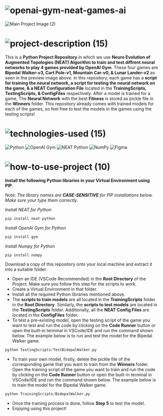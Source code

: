 <!-- Project Name -->
# ![openai-gym-neat-games-ai](https://user-images.githubusercontent.com/95453430/164316726-ccdf6cd1-9477-4fa5-8a4f-46bb593f051e.svg)

<!-- Project Images -->

![Main Project Image (2)](https://user-images.githubusercontent.com/95453430/164322954-8513aab6-77b2-4de0-95e0-83e1bac98302.png)

<!-- Project Description -->
# ![project-description (15)](https://user-images.githubusercontent.com/95453430/164316736-e7d901d6-8fbc-4fca-9d62-2d3124986ff5.svg)

This is a **Python Project Repository** in which we use **Neuro Evolution of Augmented Topologies (NEAT) Algorithm to train and test diffrent neural networks to play 4 games provided by OpenAI Gym**. These four games are **Bipedal Walker-v3, Cart Pole-v1, Mountain Car-v0, & Lunar Lander-v2** as seen in the preview image above. In this repository, each game has a **script for training the neural network, a script for testing the neural network on the game, & a NEAT Configuration File** located in the **TrainingScripts, TestingScripts, & ConfigFiles** respectively. After a model is trained for a game, The **Neural Network** with the best **Fitness** is stored as pickle file in the **Winners** folder. This repository already comes with trained models for each of the games, so feel free to test the models in the games using the testing scripts!

<!-- Project Tech-Stack -->
# ![technologies-used (15)](https://user-images.githubusercontent.com/95453430/164316742-1e6675db-1d60-42f2-b566-abed44c9aae8.svg)

![Python](https://img.shields.io/badge/python-3670A0?style=for-the-badge&logo=python&logoColor=ffdd54)
![OpenAI Gym](https://img.shields.io/badge/OpenAI%20Gym-0081A5?style=for-the-badge&logo=OpenAI-Gym&logoColor=white)
![NEAT Python](https://img.shields.io/badge/NEAT%20python-3670A0?style=for-the-badge&logo=python&logoColor=ffdd54)
![NumPy](https://img.shields.io/badge/numpy-%23013243.svg?style=for-the-badge&logo=numpy&logoColor=white)
![Figma](https://img.shields.io/badge/figma-%23F24E1E.svg?style=for-the-badge&logo=figma&logoColor=white)

<!-- How To Use Project -->
# ![how-to-use-project (10)](https://user-images.githubusercontent.com/95453430/164316747-f096ecad-cdad-40dd-8184-6dd486ec46c7.svg)

**Install the following Python libraries in your Virtual Environment using PIP**.

*Note: The library names are **CASE-SENSITIVE** for PIP installations below. Make sure your type them correctly.*

*Install NEAT for Python*
```Python
pip install neat-python
```

*Install OpenAI Gym for Python*
```Python
pip install gym
```

*Install Numpy for Python*
```Python
pip install numpy
```

Download a copy of this repository onto your local machine and extract it into a suitable folder.
- Open an IDE (VSCode Recommended) in the **Root Directory** of the Project. Make sure you follow this step for the scripts to work.
- Create a Virtual Environment in that folder.
- Install all the required Python libraries mentioned above.
- The **scripts to train models** are all located in the **TrainingScripts** folder in the **Root Directory**. Similarly, the **scripts to test models** are located in the **TestingScripts** folder. Additionally, all the **NEAT Config Files** are located in the **ConfigFiles** folder.
- To test a pre-existing model, open the testing script of the game you want to test and run the code by clicking on the **Code Runner** button or open the built-in terminal in VSCode/IDE and run the command shown below. The example below is to run and test the model for the Bipedal Walker game.
```Python
python TestingScripts/TestBidepalWalker.py
```
- To train your own model, firstly, delete the pickle file of the corresponding game that you want to train from the **Winners** folder. Open the training script of the game you want to train and run the code by clicking on the **Code Runner** button or open the built-in terminal in VSCode/IDE and run the command shown below. The example below is to train the model for the Bipedal Walker game.
```Python
python TrainingScripts/BidepalWalker.py
```
- Once the training process is done, follow **Step 5** to test the model.
- Enjoying using this project!
